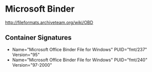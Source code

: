 # Microsoft Binder
http://fileformats.archiveteam.org/wiki/OBD

## Container Signatures

- Name="Microsoft Office Binder File for Windows" PUID="fmt/237" Version="95"
- Name="Microsoft Office Binder File for Windows" PUID="fmt/240" Version="97-2000"

